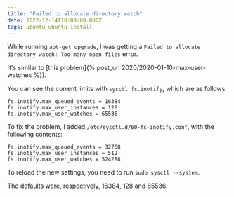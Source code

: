 ```yaml
---
title: "Failed to allocate directory watch"
date: 2022-12-14T10:00:00.000Z
tags: ubuntu ubuntu-install
---
```


While running `apt-get upgrade`, I was getting a `Failed to allocate directory watch: Too many open files` error.

It's similar to [this problem]{% post_url 2020/2020-01-10-max-user-watches %}).

You can see the current limits with `sysctl fs.inotify`, which are as follows:

```
fs.inotify.max_queued_events = 16384
fs.inotify.max_user_instances = 128
fs.inotify.max_user_watches = 65536
```

To fix the problem, I added `/etc/sysctl.d/60-fs-inotify.conf`, with the
following contents:

```
fs.inotify.max_queued_events = 32768
fs.inotify.max_user_instances = 512
fs.inotify.max_user_watches = 524288
```

To reload the new settings, you need to run `sudo sysctl --system`.

The defaults were, respectively, 16384, 128 and 65536.
